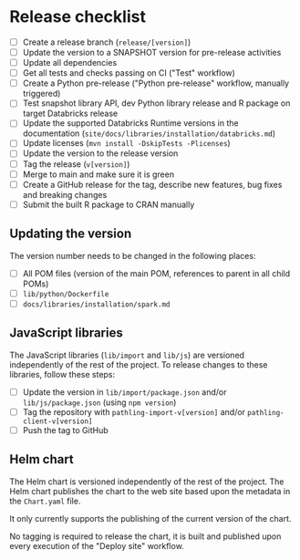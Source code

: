 # Release checklist

- [ ] Create a release branch (`release/[version]`)
- [ ] Update the version to a SNAPSHOT version for pre-release activities
- [ ] Update all dependencies
- [ ] Get all tests and checks passing on CI ("Test" workflow)
- [ ] Create a Python pre-release ("Python pre-release" workflow, manually
  triggered)
- [ ] Test snapshot library API, dev Python library release and R package on
  target Databricks release
- [ ] Update the supported Databricks Runtime versions in the
  documentation (`site/docs/libraries/installation/databricks.md`)
- [ ] Update licenses (`mvn install -DskipTests -Plicenses`)
- [ ] Update the version to the release version
- [ ] Tag the release (`v[version]`)
- [ ] Merge to main and make sure it is green
- [ ] Create a GitHub release for the tag, describe new features, bug fixes and
  breaking changes
- [ ] Submit the built R package to CRAN manually

## Updating the version

The version number needs to be changed in the following places:

- [ ] All POM files (version of the main POM, references to parent in all child
  POMs)
- [ ] `lib/python/Dockerfile`
- [ ] `docs/libraries/installation/spark.md`

## JavaScript libraries

The JavaScript libraries (`lib/import` and `lib/js`) are versioned independently
of the rest of the project. To release changes to these libraries, follow these
steps:

- [ ] Update the version in `lib/import/package.json`
  and/or `lib/js/package.json` (using `npm version`)
- [ ] Tag the repository with `pathling-import-v[version]`
  and/or `pathling-client-v[version]`
- [ ] Push the tag to GitHub

## Helm chart

The Helm chart is versioned independently of the rest of the project. The Helm
chart publishes the chart to the web site based upon the metadata in
the `Chart.yaml` file.

It only currently supports the publishing of the current version of the chart.

No tagging is required to release the chart, it is built and published upon
every execution of the "Deploy site" workflow.

